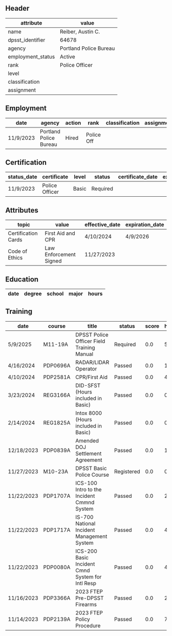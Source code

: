 ## Header
| attribute | value |
| --------- | ----- |
| name | Reiber, Austin C. |
| dpsst_identifier | 64678 |
| agency | Portland Police Bureau |
| employment_status | Active |
| rank | Police Officer |
| level |  |
| classification |  |
| assignment |  |
## Employment
| date | agency | action | rank | classification | assignment |
| ---- | ------ | ------ | ---- | -------------- | ---------- |
| 11/9/2023 | Portland Police Bureau | Hired | Police Off |  |  |
## Certification
| status_date | certificate | level | status | certificate_date | expiration_date | probation_date |
| ----------- | ----------- | ----- | ------ | ---------------- | --------------- | -------------- |
| 11/9/2023 | Police Officer | Basic | Required |  |  | 5/9/2025 |
## Attributes
| topic | value | effective_date | expiration_date |
| ----- | ----- | -------------- | --------------- |
| Certification Cards | First Aid and CPR | 4/10/2024 | 4/9/2026 |
| Code of Ethics | Law Enforcement Signed | 11/27/2023 |  |
## Education
| date | degree | school | major | hours |
| ---- | ------ | ------ | ----- | ----- |
## Training
| date | course | title | status | score | hours |
| ---- | ------ | ----- | ------ | ----- | ----- |
| 5/9/2025 | M11-19A | DPSST Police Officer Field Training Manual | Required | 0.0 | 50.00 |
| 4/16/2024 | PDP0696A | RADAR/LIDAR Operator | Passed | 0.0 | 14.00 |
| 4/10/2024 | PDP2581A | CPR/First Aid | Passed | 0.0 | 4.00 |
| 3/23/2024 | REG3166A | DID-SFST (Hours included in Basic) | Passed | 0.0 | 0.00 |
| 2/14/2024 | REG1825A | Intox 8000 (Hours included in Basic) | Passed | 0.0 | 0.00 |
| 12/18/2023 | PDP0839A | Amended DOJ Settlement Agreement | Passed | 0.0 | 1.00 |
| 11/27/2023 | M10-23A | DPSST Basic Police Course | Registered | 0.0 | 0.00 |
| 11/22/2023 | PDP1707A | ICS-100 Intro to the Incident Cmmnd System | Passed | 0.0 | 2.00 |
| 11/22/2023 | PDP1717A | IS-700 National Incident Management System | Passed | 0.0 | 4.00 |
| 11/22/2023 | PDP0080A | ICS-200 Basic Incident Cmnd System for Intl Resp | Passed | 0.0 | 4.00 |
| 11/16/2023 | PDP3366A | 2023 FTEP Pre-DPSST Firearms | Passed | 0.0 | 24.00 |
| 11/14/2023 | PDP2139A | 2023 FTEP Policy  Procedure | Passed | 0.0 | 7.00 |
